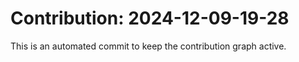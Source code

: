 # Contribution: 2024-12-09-19-28
This is an automated commit to keep the contribution graph active.
